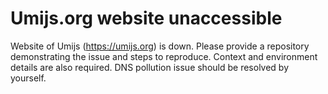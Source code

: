 # Umijs.org website unaccessible

Website of Umijs (<https://umijs.org>) is down. Please provide a repository demonstrating the issue and steps to reproduce. Context and environment details are also required. DNS pollution issue should be resolved by yourself.
